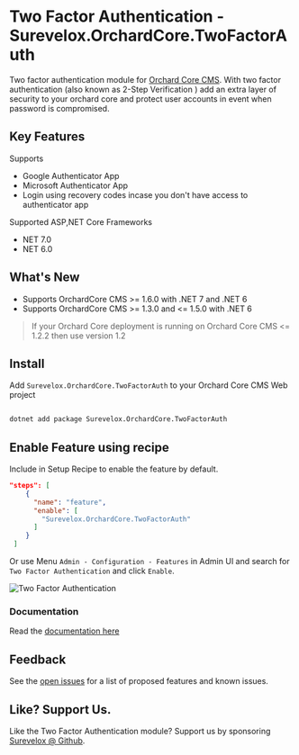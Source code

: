 # Two Factor Authentication - Surevelox.OrchardCore.TwoFactorAuth

Two factor authentication module for [Orchard Core CMS](https://github.com/OrchardCMS/OrchardCore). With two factor authentication (also known as 2-Step Verification ) add an extra layer of security to your orchard core and protect user accounts in event when password is compromised.

## Key Features

Supports
- Google Authenticator App
- Microsoft Authenticator App
- Login using recovery codes incase you don't have access to authenticator app


Supported ASP,NET Core Frameworks
- NET 7.0
- NET 6.0

## What's New 
- Supports OrchardCore CMS >= 1.6.0 with .NET 7 and .NET 6
- Supports OrchardCore CMS >= 1.3.0 and <= 1.5.0 with .NET 6


> If your Orchard Core deployment is running on Orchard Core CMS <= 1.2.2 then use version 1.2


## Install

Add `Surevelox.OrchardCore.TwoFactorAuth` to your Orchard Core CMS Web project



```bash

dotnet add package Surevelox.OrchardCore.TwoFactorAuth

```


## Enable Feature using recipe

Include in Setup Recipe to enable the feature by default.


```json
"steps": [
    {
      "name": "feature",
      "enable": [
        "Surevelox.OrchardCore.TwoFactorAuth"
      ]
    }
 ]
```

Or use Menu `Admin - Configuration - Features` in Admin UI and search for `Two Factor Authentication` and click `Enable`.

![Two Factor Authentication](https://raw.githubusercontent.com/surevelox/OrchardCore.Modules/master/TwoFactorAuth/images/screen-001.gif)

### Documentation

Read the [documentation here](https://surevelox.github.io/OrchardCore.Modules/)

## Feedback
See the [open issues](https://github.com/surevelox/OrchardCore.Modules/issues) for a list of proposed features and known issues.


## Like?  Support Us.

Like the Two Factor Authentication module? Support us by sponsoring  [Surevelox @ Github](https://github.com/sponsors/surevelox).  
